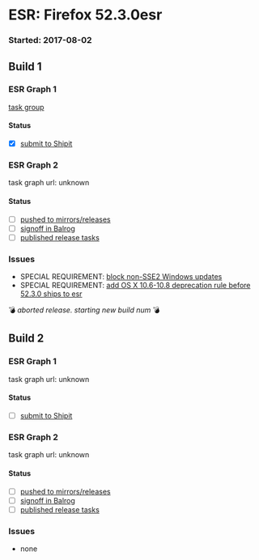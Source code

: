# ESR: Firefox 52.3.0esr

### Started: 2017-08-02

## Build 1

### ESR Graph 1
[task group](https://tools.taskcluster.net/push-inspector/#/H1grSZziR6uCFIe20HhpdQ)

#### Status
- [x] [submit to Shipit](https://wiki.mozilla.org/Release:Release_Automation_on_Mercurial:Starting_a_Release#Submit_to_Ship_It)

### ESR Graph 2
task graph url: unknown

#### Status
- [ ] [pushed to mirrors/releases](../how-tos/relpro.md#2-push-to-releases-dir-mirrors)
- [ ] [signoff in Balrog](../how-tos/relpro.md#3-signoffs)
- [ ] [published release tasks](../how-tos/relpro.md#4-publish-release)

### Issues
- SPECIAL REQUIREMENT: [block non-SSE2 Windows updates](https://bugzilla.mozilla.org/show_bug.cgi?id=1284906)
- SPECIAL REQUIREMENT: [add OS X 10.6-10.8 deprecation rule before 52.3.0 ships to esr](https://bugzilla.mozilla.org/show_bug.cgi?id=1293777)

:bomb: _aborted release. starting new build num_ :bomb:

## Build 2

### ESR Graph 1
task graph url: unknown

#### Status
- [ ] [submit to Shipit](https://wiki.mozilla.org/Release:Release_Automation_on_Mercurial:Starting_a_Release#Submit_to_Ship_It)

### ESR Graph 2
task graph url: unknown

#### Status
- [ ] [pushed to mirrors/releases](../how-tos/relpro.md#2-push-to-releases-dir-mirrors)
- [ ] [signoff in Balrog](../how-tos/relpro.md#3-signoffs)
- [ ] [published release tasks](../how-tos/relpro.md#4-publish-release)

### Issues
- none


